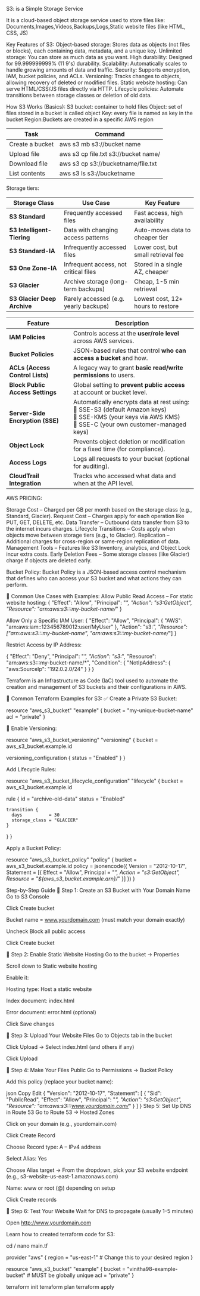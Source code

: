 S3: is a Simple Storage Service

It is a cloud-based object storage service used to store files like:
Documents,Images,Videos,Backups,Logs,Static website files (like HTML, CSS, JS)

 Key Features of S3:
Object-based storage: Stores data as objects (not files or blocks), each containing data, metadata, and a unique key.
Unlimited storage: You can store as much data as you want.
High durability: Designed for 99.999999999% (11 9's) durability.
Scalability: Automatically scales to handle growing amounts of data and traffic.
Security: Supports encryption, IAM, bucket policies, and ACLs.
Versioning: Tracks changes to objects, allowing recovery of deleted or modified files.
Static website hosting: Can serve HTML/CSS/JS files directly via HTTP.
Lifecycle policies: Automate transitions between storage classes or deletion of old data.

How S3 Works (Basics):
S3 bucket: container to hold files
Object: set of files stored in a bucket is called object
Key: every file is named as key in the bucket
Region:Buckets are created in a specific AWS region

| Task            | Command                                    
| --------------- | ------------------------------------------ |
| Create a bucket |   aws s3 mb s3://bucket name          |
| Upload file     |  aws s3 cp file.txt s3://bucket name/ |
| Download file   |  aws s3 cp s3://bucketname/file.txt |
| List contents   |   aws s3 ls s3://bucketname  

Storage tiers:

| Storage Class               | Use Case                              | Key Feature                         |
| --------------------------- | ------------------------------------- | ----------------------------------- |
| **S3 Standard**             | Frequently accessed files             | Fast access, high availability      |
| **S3 Intelligent-Tiering**  | Data with changing access patterns    | Auto-moves data to cheaper tier     |
| **S3 Standard-IA**          | Infrequently accessed files           | Lower cost, but small retrieval fee |
| **S3 One Zone-IA**          | Infrequent access, not critical files | Stored in a single AZ, cheaper      |
| **S3 Glacier**              | Archive storage (long-term backups)   | Cheap, 1-5 min retrieval            |
| **S3 Glacier Deep Archive** | Rarely accessed (e.g. yearly backups) | Lowest cost, 12+ hours to restore   |


| Feature                          | Description                                                                                                                                                      |
| -------------------------------- | ---------------------------------------------------------------------------------------------------------------------------------------------------------------- |
| **IAM Policies**                 | Controls access at the **user/role level** across AWS services.                                                                                                  |
| **Bucket Policies**              | JSON-based rules that control **who can access a bucket** and how.                                                                                               |
| **ACLs (Access Control Lists)**  | A legacy way to grant **basic read/write permissions** to users.                                                                                                 |
| **Block Public Access Settings** | Global setting to **prevent public access** at account or bucket level.                                                                                          |
| **Server-Side Encryption (SSE)** | Automatically encrypts data at rest using:<br>🔸 SSE-S3 (default Amazon keys)<br>🔸 SSE-KMS (your keys via AWS KMS)<br>🔸 SSE-C (your own customer-managed keys) |
| **Object Lock**                  | Prevents object deletion or modification for a fixed time (for compliance).                                                                                      |
| **Access Logs**                  | Logs all requests to your bucket (optional for auditing).                                                                                                        |
| **CloudTrail Integration**       | Tracks who accessed what data and when at the API level.                                                                                                         |


AWS PRICING:

Storage Cost – Charged per GB per month based on the storage class (e.g., Standard, Glacier).
Request Cost – Charges apply for each operation like PUT, GET, DELETE, etc.
Data Transfer – Outbound data transfer from S3 to the internet incurs charges.
Lifecycle Transitions – Costs apply when objects move between storage tiers (e.g., to Glacier).
Replication – Additional charges for cross-region or same-region replication of data.
Management Tools – Features like S3 Inventory, analytics, and Object Lock incur extra costs.
Early Deletion Fees – Some storage classes (like Glacier) charge if objects are deleted early.

Bucket Policy:
Bucket Policy is a JSON-based access control mechanism that defines who can access your S3 bucket and what actions they can perform.

🔹 Common Use Cases with Examples:
Allow Public Read Access – For static website hosting:
{
  "Effect": "Allow",
  "Principal": "*",
  "Action": "s3:GetObject",
  "Resource": "arn:aws:s3:::my-bucket-name/*"
}

Allow Only a Specific IAM User:
{
  "Effect": "Allow",
  "Principal": { "AWS": "arn:aws:iam::123456789012:user/MyUser" },
  "Action": "s3:*",
  "Resource": ["arn:aws:s3:::my-bucket-name", "arn:aws:s3:::my-bucket-name/*"]
}

Restrict Access by IP Address:

 {
  "Effect": "Deny",
  "Principal": "*",
  "Action": "s3:*",
  "Resource": "arn:aws:s3:::my-bucket-name/*",
  "Condition": {
    "NotIpAddress": {
      "aws:SourceIp": "192.0.2.0/24"
    }
  }
}


Terraform is an Infrastructure as Code (IaC) tool used to automate the creation and management of S3 buckets and their configurations in AWS.

🔹 Common Terraform Examples for S3:
✅ Create a Private S3 Bucket:

resource "aws_s3_bucket" "example" {
  bucket = "my-unique-bucket-name"
  acl    = "private"
}

🔄 Enable Versioning:

resource "aws_s3_bucket_versioning" "versioning" {
  bucket = aws_s3_bucket.example.id

  versioning_configuration {
    status = "Enabled"
  }
}

 Add Lifecycle Rules:

 resource "aws_s3_bucket_lifecycle_configuration" "lifecycle" {
  bucket = aws_s3_bucket.example.id

  rule {
    id     = "archive-old-data"
    status = "Enabled"

    transition {
      days          = 30
      storage_class = "GLACIER"
    }
  }
}

Apply a Bucket Policy:


resource "aws_s3_bucket_policy" "policy" {
  bucket = aws_s3_bucket.example.id
  policy = jsonencode({
    Version = "2012-10-17",
    Statement = [{
      Effect = "Allow",
      Principal = "*",
      Action = "s3:GetObject",
      Resource = "${aws_s3_bucket.example.arn}/*"
    }]
  })
}

Step-by-Step Guide
🔸 Step 1: Create an S3 Bucket with Your Domain Name
Go to S3 Console

Click Create bucket

Bucket name = www.yourdomain.com (must match your domain exactly)

Uncheck Block all public access

Click Create bucket

🔸 Step 2: Enable Static Website Hosting
Go to the bucket → Properties

Scroll down to Static website hosting

Enable it:

Hosting type: Host a static website

Index document: index.html

Error document: error.html (optional)

Click Save changes

🔸 Step 3: Upload Your Website Files
Go to Objects tab in the bucket

Click Upload → Select index.html (and others if any)

Click Upload

🔸 Step 4: Make Your Files Public
Go to Permissions → Bucket Policy

Add this policy (replace your bucket name):

json
Copy
Edit
{
  "Version": "2012-10-17",
  "Statement": [
    {
      "Sid": "PublicRead",
      "Effect": "Allow",
      "Principal": "*",
      "Action": "s3:GetObject",
      "Resource": "arn:aws:s3:::www.yourdomain.com/*"
    }
  ]
}
Step 5: Set Up DNS in Route 53
Go to Route 53 → Hosted Zones

Click on your domain (e.g., yourdomain.com)

Click Create Record

Choose Record type: A – IPv4 address

Select Alias: Yes

Choose Alias target → From the dropdown, pick your S3 website endpoint (e.g., s3-website-us-east-1.amazonaws.com)

Name: www or root (@) depending on setup

Click Create records

🔸 Step 6: Test Your Website
Wait for DNS to propagate (usually 1–5 minutes)

Open http://www.yourdomain.com

Learn how to created terraform code for S3:

cd /
nano main.tf

provider "aws" {
  region = "us-east-1"  # Change this to your desired region
}

resource "aws_s3_bucket" "example" {
  bucket = "vinitha98-example-bucket"  # MUST be globally unique
  acl    = "private"
}

terraform init
terraform plan
terraform apply

